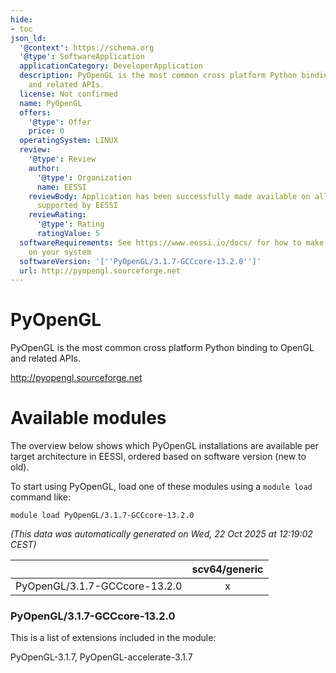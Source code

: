 ```yaml
---
hide:
- toc
json_ld:
  '@context': https://schema.org
  '@type': SoftwareApplication
  applicationCategory: DeveloperApplication
  description: PyOpenGL is the most common cross platform Python binding to OpenGL
    and related APIs.
  license: Not confirmed
  name: PyOpenGL
  offers:
    '@type': Offer
    price: 0
  operatingSystem: LINUX
  review:
    '@type': Review
    author:
      '@type': Organization
      name: EESSI
    reviewBody: Application has been successfully made available on all architectures
      supported by EESSI
    reviewRating:
      '@type': Rating
      ratingValue: 5
  softwareRequirements: See https://www.eessi.io/docs/ for how to make EESSI available
    on your system
  softwareVersion: '[''PyOpenGL/3.1.7-GCCcore-13.2.0'']'
  url: http://pyopengl.sourceforge.net
---
```


PyOpenGL
========


PyOpenGL is the most common cross platform Python binding to OpenGL and related APIs.

http://pyopengl.sourceforge.net
# Available modules


The overview below shows which PyOpenGL installations are available per target architecture in EESSI, ordered based on software version (new to old).

To start using PyOpenGL, load one of these modules using a `module load` command like:

```shell
module load PyOpenGL/3.1.7-GCCcore-13.2.0
```

*(This data was automatically generated on Wed, 22 Oct 2025 at 12:19:02 CEST)*

| |scv64/generic|
| :---: | :---: |
|PyOpenGL/3.1.7-GCCcore-13.2.0|x|


### PyOpenGL/3.1.7-GCCcore-13.2.0

This is a list of extensions included in the module:

PyOpenGL-3.1.7, PyOpenGL-accelerate-3.1.7